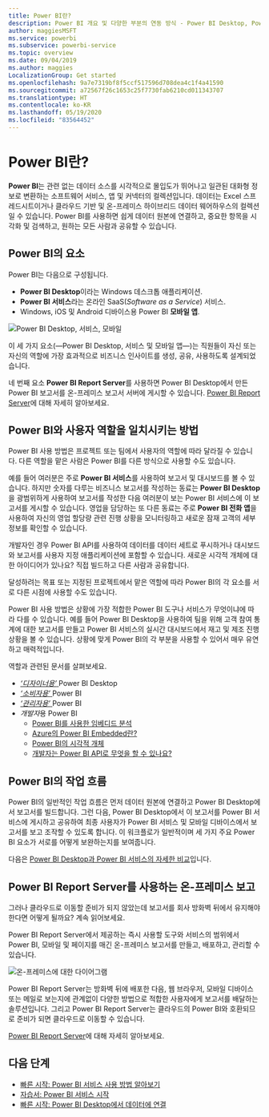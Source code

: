 ```yaml
---
title: Power BI란?
description: Power BI 개요 및 다양한 부분의 연동 방식 - Power BI Desktop, Power BI 서비스, Power BI Mobile, Report Server 및 Power BI Embedded.
author: maggiesMSFT
ms.service: powerbi
ms.subservice: powerbi-service
ms.topic: overview
ms.date: 09/04/2019
ms.author: maggies
LocalizationGroup: Get started
ms.openlocfilehash: 9a7e7319bf8f5ccf517596d708dea4c1f4a41590
ms.sourcegitcommit: a72567f26c1653c25f7730fab6210cd011343707
ms.translationtype: HT
ms.contentlocale: ko-KR
ms.lasthandoff: 05/19/2020
ms.locfileid: "83564452"
---
```

# <a name="what-is-power-bi"></a>Power BI란?
**Power BI**는 관련 없는 데이터 소스를 시각적으로 몰입도가 뛰어나고 일관된 대화형 정보로 변환하는 소프트웨어 서비스, 앱 및 커넥터의 컬렉션입니다. 데이터는 Excel 스프레드시트이거나 클라우드 기반 및 온-프레미스 하이브리드 데이터 웨어하우스의 컬렉션일 수 있습니다. Power BI를 사용하면 쉽게 데이터 원본에 연결하고, 중요한 항목을 시각화 및 검색하고, 원하는 모든 사람과 공유할 수 있습니다.

## <a name="the-parts-of-power-bi"></a>Power BI의 요소
Power BI는 다음으로 구성됩니다. 
- **Power BI Desktop**이라는 Windows 데스크톱 애플리케이션.
- **Power BI 서비스**라는 온라인 SaaS(*Software as a Service*) 서비스. 
- Windows, iOS 및 Android 디바이스용 Power BI **모바일 앱**.

![Power BI Desktop, 서비스, 모바일](media/power-bi-overview/power-bi-overview-blocks.png)

이 세 가지 요소(&mdash;Power BI Desktop, 서비스 및 모바일 앱&mdash;)는 직원들이 자신 또는 자신의 역할에 가장 효과적으로 비즈니스 인사이트를 생성, 공유, 사용하도록 설계되었습니다.

네 번째 요소 **Power BI Report Server**를 사용하면 Power BI Desktop에서 만든 Power BI 보고서를 온-프레미스 보고서 서버에 게시할 수 있습니다. [Power BI Report Server](#on-premises-reporting-with-power-bi-report-server)에 대해 자세히 알아보세요.

## <a name="how-power-bi-matches-your-role"></a>Power BI와 사용자 역할을 일치시키는 방법
Power BI 사용 방법은 프로젝트 또는 팀에서 사용자의 역할에 따라 달라질 수 있습니다. 다른 역할을 맡은 사람은 Power BI를 다른 방식으로 사용할 수도 있습니다.

예를 들어 여러분은 주로 **Power BI 서비스**를 사용하여 보고서 및 대시보드를 볼 수 있습니다. 하지만 숫자를 다루는 비즈니스 보고서를 작성하는 동료는 **Power BI Desktop**을 광범위하게 사용하여 보고서를 작성한 다음 여러분이 보는 Power BI 서비스에 이 보고서를 게시할 수 있습니다. 영업을 담당하는 또 다른 동료는 주로 **Power BI 전화 앱**을 사용하여 자신의 영업 할당량 관련 진행 상황을 모니터링하고 새로운 잠재 고객의 세부 정보를 확인할 수 있습니다.

개발자인 경우 Power BI API를 사용하여 데이터를 데이터 세트로 푸시하거나 대시보드와 보고서를 사용자 지정 애플리케이션에 포함할 수 있습니다. 새로운 시각적 개체에 대한 아이디어가 있나요? 직접 빌드하고 다른 사람과 공유합니다.  

달성하려는 목표 또는 지정된 프로젝트에서 맡은 역할에 따라 Power BI의 각 요소를 서로 다른 시점에 사용할 수도 있습니다.

Power BI 사용 방법은 상황에 가장 적합한 Power BI 도구나 서비스가 무엇이냐에 따라 다를 수 있습니다. 예를 들어 Power BI Desktop을 사용하여 팀을 위해 고객 참여 통계에 대한 보고서를 만들고 Power BI 서비스의 실시간 대시보드에서 재고 및 제조 진행 상황을 볼 수 있습니다. 상황에 맞게 Power BI의 각 부분을 사용할 수 있어서 매우 유연하고 매력적입니다.

역할과 관련된 문서를 살펴보세요.
- [ *‘디자이너용’* ](desktop-what-is-desktop.md) Power BI Desktop
- [ *‘소비자용’* ](../consumer/end-user-consumer.md) Power BI
- [ *‘관리자용’* ](../admin/service-admin-administering-power-bi-in-your-organization.md) Power BI
- *개발자*용 Power BI
    * [Power BI를 사용한 임베디드 분석](../developer/embedded/embedding.md)
    * [Azure의 Power BI Embedded란?](../developer/embedded/azure-pbie-what-is-power-bi-embedded.md)
    * [Power BI의 시각적 개체](../developer/visuals/power-bi-custom-visuals.md)
    * [개발자는 Power BI API로 무엇을 할 수 있나요?](../developer/automation/overview-of-power-bi-rest-api.md)

## <a name="the-flow-of-work-in-power-bi"></a>Power BI의 작업 흐름
Power BI의 일반적인 작업 흐름은 먼저 데이터 원본에 연결하고 Power BI Desktop에서 보고서를 빌드합니다. 그런 다음, Power BI Desktop에서 이 보고서를 Power BI 서비스에 게시하고 공유하여 최종 사용자가 Power BI 서비스 및 모바일 디바이스에서 보고서를 보고 조작할 수 있도록 합니다.
이 워크플로가 일반적이며 세 가지 주요 Power BI 요소가 서로를 어떻게 보완하는지를 보여줍니다.

다음은 [Power BI Desktop과 Power BI 서비스의 자세한 비교](../fundamentals/service-service-vs-desktop.md)입니다.

## <a name="on-premises-reporting-with-power-bi-report-server"></a>Power BI Report Server를 사용하는 온-프레미스 보고

그러나 클라우드로 이동할 준비가 되지 않았는데 보고서를 회사 방화벽 뒤에서 유지해야 한다면 어떻게 될까요?  계속 읽어보세요.

Power BI Report Server에서 제공하는 즉시 사용할 도구와 서비스의 범위에서 Power BI, 모바일 및 페이지를 매긴 온-프레미스 보고서를 만들고, 배포하고, 관리할 수 있습니다.

![온-프레미스에 대한 다이어그램](media/power-bi-overview/power-bi-report-server2.png)

Power BI Report Server는 방화벽 뒤에 배포한 다음, 웹 브라우저, 모바일 디바이스 또는 메일로 보는지에 관계없이 다양한 방법으로 적합한 사용자에게 보고서를 배달하는 솔루션입니다. 그리고 Power BI Report Server는 클라우드의 Power BI와 호환되므로 준비가 되면 클라우드로 이동할 수 있습니다. 

[Power BI Report Server](../report-server/get-started.md)에 대해 자세히 알아보세요.

## <a name="next-steps"></a>다음 단계
- [빠른 시작: Power BI 서비스 사용 방법 알아보기](../consumer/end-user-experience.md)   
- [자습서: Power BI 서비스 시작](service-get-started.md)
- [빠른 시작: Power BI Desktop에서 데이터에 연결](../connect-data/desktop-quickstart-connect-to-data.md)
